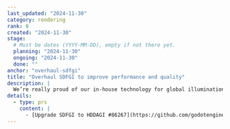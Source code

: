 ```yaml
---
last_updated: "2024-11-30"
category: rendering
rank: 0
created: "2024-11-30"
stage:
  # Must be dates (YYYY-MM-DD), empty if not there yet.
  planning: "2024-11-30"
  ongoing: "2024-11-30"
  done: ""
anchor: "overhaul-sdfgi"
title: "Overhaul SDFGI to improve performance and quality"
description: |
  We’re really proud of our in-house technology for global illumination, but we think that we can push performance and quality even further. This is a long-term effort, but is something we are very excited about and would like to see finished.
details:
  - type: prs
    content: |
      - [Upgrade SDFGI to HDDAGI #86267](https://github.com/godotengine/godot/pull/86267)
---
```

